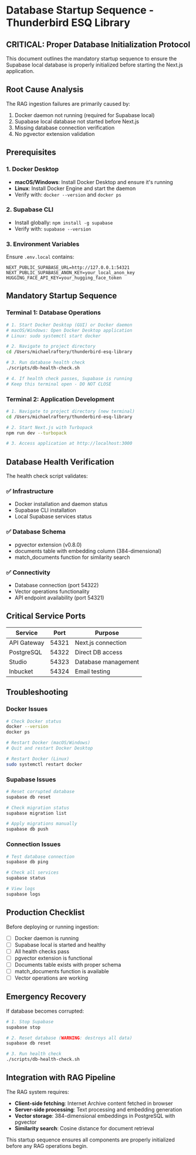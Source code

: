# Database Startup Sequence - Thunderbird ESQ Library

## CRITICAL: Proper Database Initialization Protocol

This document outlines the mandatory startup sequence to ensure the Supabase local database is properly initialized before starting the Next.js application.

## Root Cause Analysis

The RAG ingestion failures are primarily caused by:
1. Docker daemon not running (required for Supabase local)
2. Supabase local database not started before Next.js
3. Missing database connection verification
4. No pgvector extension validation

## Prerequisites

### 1. Docker Desktop
- **macOS/Windows**: Install Docker Desktop and ensure it's running
- **Linux**: Install Docker Engine and start the daemon
- Verify with: `docker --version` and `docker ps`

### 2. Supabase CLI
- Install globally: `npm install -g supabase`
- Verify with: `supabase --version`

### 3. Environment Variables
Ensure `.env.local` contains:
```env
NEXT_PUBLIC_SUPABASE_URL=http://127.0.0.1:54321
NEXT_PUBLIC_SUPABASE_ANON_KEY=your_local_anon_key
HUGGING_FACE_API_KEY=your_hugging_face_token
```

## Mandatory Startup Sequence

### Terminal 1: Database Operations

```bash
# 1. Start Docker Desktop (GUI) or Docker daemon
# macOS/Windows: Open Docker Desktop application
# Linux: sudo systemctl start docker

# 2. Navigate to project directory
cd /Users/michaelraftery/thunderbird-esq-library

# 3. Run database health check
./scripts/db-health-check.sh

# 4. If health check passes, Supabase is running
# Keep this terminal open - DO NOT CLOSE
```

### Terminal 2: Application Development

```bash
# 1. Navigate to project directory (new terminal)
cd /Users/michaelraftery/thunderbird-esq-library

# 2. Start Next.js with Turbopack
npm run dev --turbopack

# 3. Access application at http://localhost:3000
```

## Database Health Verification

The health check script validates:

### ✅ Infrastructure
- Docker installation and daemon status
- Supabase CLI installation
- Local Supabase services status

### ✅ Database Schema
- pgvector extension (v0.8.0)
- documents table with embedding column (384-dimensional)
- match_documents function for similarity search

### ✅ Connectivity
- Database connection (port 54322)
- Vector operations functionality
- API endpoint availability (port 54321)

## Critical Service Ports

| Service | Port | Purpose |
|---------|------|---------|
| API Gateway | 54321 | Next.js connection |
| PostgreSQL | 54322 | Direct DB access |
| Studio | 54323 | Database management |
| Inbucket | 54324 | Email testing |

## Troubleshooting

### Docker Issues
```bash
# Check Docker status
docker --version
docker ps

# Restart Docker (macOS/Windows)
# Quit and restart Docker Desktop

# Restart Docker (Linux)
sudo systemctl restart docker
```

### Supabase Issues
```bash
# Reset corrupted database
supabase db reset

# Check migration status
supabase migration list

# Apply migrations manually
supabase db push
```

### Connection Issues
```bash
# Test database connection
supabase db ping

# Check all services
supabase status

# View logs
supabase logs
```

## Production Checklist

Before deploying or running ingestion:

- [ ] Docker daemon is running
- [ ] Supabase local is started and healthy
- [ ] All health checks pass
- [ ] pgvector extension is functional
- [ ] Documents table exists with proper schema
- [ ] match_documents function is available
- [ ] Vector operations are working

## Emergency Recovery

If database becomes corrupted:

```bash
# 1. Stop Supabase
supabase stop

# 2. Reset database (WARNING: destroys all data)
supabase db reset

# 3. Run health check
./scripts/db-health-check.sh
```

## Integration with RAG Pipeline

The RAG system requires:
- **Client-side fetching**: Internet Archive content fetched in browser
- **Server-side processing**: Text processing and embedding generation
- **Vector storage**: 384-dimensional embeddings in PostgreSQL with pgvector
- **Similarity search**: Cosine distance for document retrieval

This startup sequence ensures all components are properly initialized before any RAG operations begin.